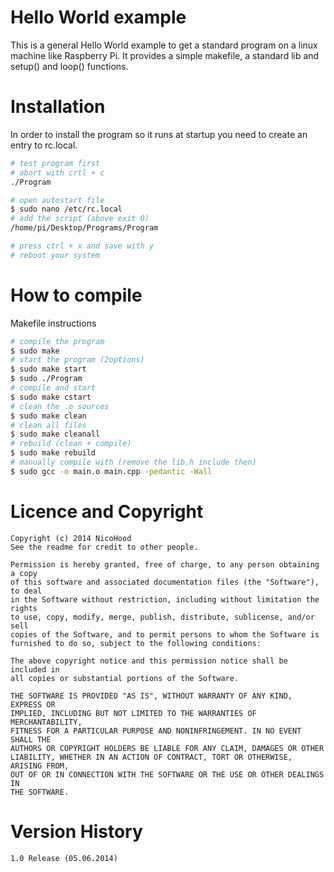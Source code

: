 Hello World example
===================
This is a general Hello World example to get a standard program on a linux machine like Raspberry Pi.
It provides a simple makefile, a standard lib and setup() and loop() functions.

Installation
============

In order to install the program so it runs at startup you need to create an entry to rc.local.

```bash
# test program first
# abort with crtl + c
./Program

# open autostart file
$ sudo nano /etc/rc.local
# add the script (above exit 0)
/home/pi/Desktop/Programs/Program

# press ctrl + x and save with y
# reboot your system
```

How to compile
==============

Makefile instructions

```bash
# compile the program
$ sudo make
# start the program (2options)
$ sudo make start
$ sudo ./Program
# compile and start
$ sudo make cstart
# clean the .o sources
$ sudo make clean
# clean all files
$ sudo make cleanall
# rebuild (clean + compile)
$ sudo make rebuild
# manually compile with (remove the lib.h include then)
$ sudo gcc -o main.o main.cpp -pedantic -Wall
```

Licence and Copyright
=====================

```
Copyright (c) 2014 NicoHood
See the readme for credit to other people.

Permission is hereby granted, free of charge, to any person obtaining a copy
of this software and associated documentation files (the "Software"), to deal
in the Software without restriction, including without limitation the rights
to use, copy, modify, merge, publish, distribute, sublicense, and/or sell
copies of the Software, and to permit persons to whom the Software is
furnished to do so, subject to the following conditions:

The above copyright notice and this permission notice shall be included in
all copies or substantial portions of the Software.

THE SOFTWARE IS PROVIDED "AS IS", WITHOUT WARRANTY OF ANY KIND, EXPRESS OR
IMPLIED, INCLUDING BUT NOT LIMITED TO THE WARRANTIES OF MERCHANTABILITY,
FITNESS FOR A PARTICULAR PURPOSE AND NONINFRINGEMENT. IN NO EVENT SHALL THE
AUTHORS OR COPYRIGHT HOLDERS BE LIABLE FOR ANY CLAIM, DAMAGES OR OTHER
LIABILITY, WHETHER IN AN ACTION OF CONTRACT, TORT OR OTHERWISE, ARISING FROM,
OUT OF OR IN CONNECTION WITH THE SOFTWARE OR THE USE OR OTHER DEALINGS IN
THE SOFTWARE.
```

Version History
===============

```
1.0 Release (05.06.2014)
```